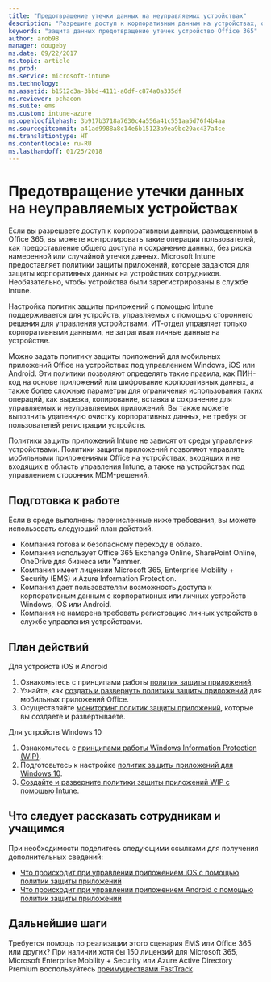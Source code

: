 ```yaml
---
title: "Предотвращение утечки данных на неуправляемых устройствах"
description: "Разрешите доступ к корпоративным данным на устройствах, обеспечив защиту от утечки данных."
keywords: "защита данных предотвращение утечек устройство Office 365"
author: arob98
manager: dougeby
ms.date: 09/22/2017
ms.topic: article
ms.prod: 
ms.service: microsoft-intune
ms.technology: 
ms.assetid: b1512c3a-3bbd-4111-a0df-c874a0a335df
ms.reviewer: pchacon
ms.suite: ems
ms.custom: intune-azure
ms.openlocfilehash: 3b917b3718a7630c4a556a41c551aa5d76f4b4aa
ms.sourcegitcommit: a41ad9988a8c14e6b15123a9ea9bc29ac437a4ce
ms.translationtype: HT
ms.contentlocale: ru-RU
ms.lasthandoff: 01/25/2018
---
```

# <a name="prevent-data-leaks-on-non-managed-devices"></a>Предотвращение утечки данных на неуправляемых устройствах

Если вы разрешаете доступ к корпоративным данным, размещенным в Office 365, вы можете контролировать такие операции пользователей, как предоставление общего доступа и сохранение данных, без риска намеренной или случайной утечки данных. Microsoft Intune предоставляет политики защиты приложений, которые задаются для защиты корпоративных данных на устройствах сотрудников. Необязательно, чтобы устройства были зарегистрированы в службе Intune. 

Настройка политик защиты приложений с помощью Intune поддерживается для устройств, управляемых с помощью стороннего решения для управления устройствами. ИТ-отдел управляет только корпоративными данными, не затрагивая личные данные на устройстве. 

Можно задать политику защиты приложений для мобильных приложений Office на устройствах под управлением Windows, iOS или Android. Эти политики позволяют определять такие правила, как ПИН-код на основе приложений или шифрование корпоративных данных, а также более сложные параметры для ограничения использования таких операций, как вырезка, копирование, вставка и сохранение для управляемых и неуправляемых приложений. Вы также можете выполнить удаленную очистку корпоративных данных, не требуя от пользователей регистрации устройств. 

Политики защиты приложений Intune не зависят от среды управления устройствами. Политики защиты приложений позволяют управлять мобильными приложениями Office на устройствах, входящих и не входящих в область управления Intune, а также на устройствах под управлением сторонних MDM-решений. 

## <a name="before-you-begin"></a>Подготовка к работе

Если в среде выполнены перечисленные ниже требования, вы можете использовать следующий план действий.
* Компания готова к безопасному переходу в облако.
* Компания использует Office 365 Exchange Online, SharePoint Online, OneDrive для бизнеса или Yammer.
* Компания имеет лицензии Microsoft 365, Enterprise Mobility + Security (EMS) и Azure Information Protection.
* Компания дает пользователям возможность доступа к корпоративным данным с корпоративных или личных устройств Windows, iOS или Android. 
* Компания не намерена требовать регистрацию личных устройств в службе управления устройствами. 

## <a name="action-plan"></a>План действий

Для устройств iOS и Android 

1. Ознакомьтесь с принципами работы [политик защиты приложений](app-protection-policy.md).
2. Узнайте, как [создать и развернуть политики защиты приложений](app-protection-policies.md) для мобильных приложений Office. 
3. Осуществляйте [мониторинг политик защиты приложений](app-protection-policies-monitor.md), которые вы создаете и развертываете. 

Для устройств Windows 10 

1. Ознакомьтесь с [принципами работы Windows Information Protection (WIP)](https://docs.microsoft.com/windows/threat-protection/windows-information-protection/protect-enterprise-data-using-wip). 
2. Подготовьтесь к настройке [политик защиты приложений для Windows 10](app-protection-policies-configure-windows-10.md).
3. [Создайте и разверните политики защиты приложений WIP с помощью Intune](windows-information-protection-policy-create.md).

## <a name="what-to-tell-employees-and-students"></a>Что следует рассказать сотрудникам и учащимся

При необходимости поделитесь следующими ссылками для получения дополнительных сведений: 
* [Что происходит при управлении приложением iOS с помощью политик защиты приложений](app-protection-enabled-apps-ios.md)
* [Что происходит при управлении приложением Android с помощью политик защиты приложений](app-protection-enabled-apps-android.md) 

## <a name="next-steps"></a>Дальнейшие шаги

Требуется помощь по реализации этого сценария EMS или Office 365 или других? При наличии хотя бы 150 лицензий для Microsoft 365, Microsoft Enterprise Mobility + Security или Azure Active Directory Premium воспользуйтесь [преимуществами FastTrack](https://docs.microsoft.com/enterprise-mobility-security/solutions/enterprise-mobility-fasttrack-program). 